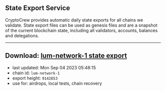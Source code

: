 ## State Export Service
CryptoCrew provides automatic daily state exports for all chains we validate. State export files can be used as genesis files and are a snapshot of the current blockchain state, including all validators, accounts, balances and delegations.

---
**Download: [lum-network-1 state export](https://dl.ccvalidators.com/SERVICE/lumnetwork/lum-network-1_export_9142653.json)**
---

- last updated: Mon Sep 04 2023 05:48:15
- chain id: `lum-network-1`
- export height: `9142653`
- use for: airdrops, local tests, chain recovery
